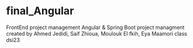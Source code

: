 # final_Angular
FrontEnd project management
Angular & Spring Boot project managment created by Ahmed Jedidi, Saif Zhioua,  Moulouk El fkih, Eya Maamori class dsi23
